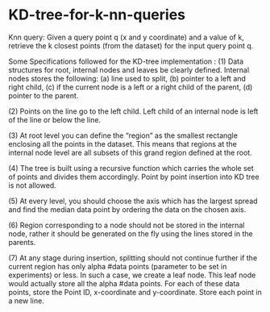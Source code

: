 # KD-tree-for-k-nn-queries
Knn query: Given a query point q (x and y coordinate) and a value of k, retrieve the k closest points (from the dataset) for the input query point q.


Some Specifications followed for the KD-tree implementation :
(1) Data structures for root, internal nodes and leaves be clearly defined. Internal nodes stores the
following: 
(a) line used to split, (b) pointer to a left and right child, (c) if the current node is a left or a right child
of the parent, (d) pointer to the parent.

(2) Points on the line go to the left child. Left child of an internal node is left of the line or below the line.

(3) At root level you can define the “region” as the smallest rectangle enclosing all the points in the dataset. This
means that regions at the internal node level are all subsets of this grand region defined at the root. 

(4) The tree is built using a recursive function which carries the whole set of points and divides them
accordingly. Point by point insertion into KD tree is not allowed.

(5) At every level, you should choose the axis which has the largest spread and find the median data point by ordering
the data on the chosen axis.

(6) Region corresponding to a node should not be stored in the internal node, rather it should be generated on the fly
using the lines stored in the parents. 

(7) At any stage during insertion, splitting should not continue further if the current region has only alpha #data
points (parameter to be set in experiments) or less. In such a case, we create a leaf node. This leaf node
would actually store all the alpha #data points. For each of these data points, store the Point ID, x-coordinate and
y-coordinate. Store each point in a new line.
